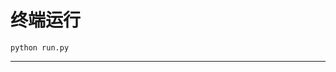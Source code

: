 # 终端运行

```shell
python run.py
```
*******************************************************************************************************************************************************************************************************************************************************************************************************************************************************************************************************************************************************************************************************************************************************************************************************************************************************************************************************************************************************************************************************************************************************************